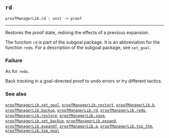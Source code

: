 ## `rd`

``` hol4
proofManagerLib.rd : unit -> proof
```

------------------------------------------------------------------------

Restores the proof state, redoing the effects of a previous expansion.

The function `rd` is part of the subgoal package. It is an abbreviation
for the function `redo`. For a description of the subgoal package, see
`set_goal`.

### Failure

As for `redo`.

Back tracking in a goal-directed proof to undo errors or try different
tactics.

### See also

[`proofManagerLib.set_goal`](#proofManagerLib.set_goal),
[`proofManagerLib.restart`](#proofManagerLib.restart),
[`proofManagerLib.b`](#proofManagerLib.b),
[`proofManagerLib.backup`](#proofManagerLib.backup),
[`proofManagerLib.rd`](#proofManagerLib.rd),
[`proofManagerLib.redo`](#proofManagerLib.redo),
[`proofManagerLib.restore`](#proofManagerLib.restore),
[`proofManagerLib.save`](#proofManagerLib.save),
[`proofManagerLib.set_backup`](#proofManagerLib.set_backup),
[`proofManagerLib.expand`](#proofManagerLib.expand),
[`proofManagerLib.expandf`](#proofManagerLib.expandf),
[`proofManagerLib.p`](#proofManagerLib.p),
[`proofManagerLib.top_thm`](#proofManagerLib.top_thm),
[`proofManagerLib.top_goal`](#proofManagerLib.top_goal)

